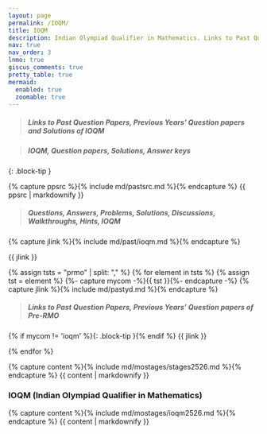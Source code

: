 ```yaml
---
layout: page
permalink: /IOQM/
title: IOQM
description: Indian Olympiad Qualifier in Mathematics. Links to Past Question Papers of IOQM, Answer keys. Hints, Walkthroughs, Discussions, Solutions in pdf.
nav: true
nav_order: 3
lnmo: true
giscus_comments: true
pretty_table: true
mermaid:
  enabled: true
  zoomable: true
---
```


> ##### Links to Past Question Papers, Previous Years' Question papers and Solutions of IOQM

> ##### IOQM, Question papers, Solutions, Answer keys
>
{: .block-tip }

{% capture ppsrc %}{% include md/pastsrc.md %}{% endcapture %}
{{ ppsrc | markdownify }}

> ##### Questions, Answers, Problems, Solutions, Discussions, Walkthroughs, Hints, IOQM

{% capture jlink %}{% include md/past/ioqm.md %}{% endcapture %}

{{ jlink }}

{% assign tsts = "prmo" | split: "," %}
{% for element in tsts %}
{% assign tst = element %}
{%- capture mycom -%}{{ tst }}{%- endcapture -%}
{% capture jlink %}{% include md/pastyd.md %}{% endcapture %}

> ##### Links to Past Question Papers, Previous Years’ Question papers of Pre-RMO
{% if mycom != 'ioqm' %}{: .block-tip }{% endif %}
{{ jlink }}

{% endfor %}


{% capture content %}{% include md/mostages/stages2526.md %}{% endcapture %}
{{ content | markdownify }}

### IOQM (Indian Olympiad Qualifier in Mathematics)

{% capture content %}{% include md/mostages/ioqm2526.md %}{% endcapture %}
{{ content | markdownify }}

